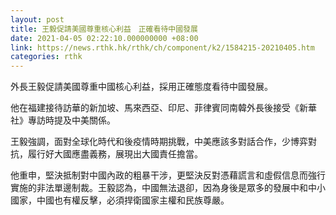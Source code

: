 ```yaml
---
layout: post
title: 王毅促請美國尊重核心利益　正確看待中國發展
date: 2021-04-05 02:22:10.000000000 +08:00
link: https://news.rthk.hk/rthk/ch/component/k2/1584215-20210405.htm
categories: rthk
---
```


外長王毅促請美國尊重中國核心利益，採用正確態度看待中國發展。

他在福建接待訪華的新加坡、馬來西亞、印尼、菲律賓同南韓外長後接受《新華社》專訪時提及中美關係。

王毅強調，面對全球化時代和後疫情時期挑戰，中美應該多對話合作，少博弈對抗，履行好大國應盡義務，展現出大國責任擔當。

他重申，堅決抵制對中國內政的粗暴干涉，更堅決反對憑藉謊言和虛假信息而強行實施的非法單邊制裁。王毅認為，中國無法退卻，因為身後是眾多的發展中和中小國家，中國也有權反擊，必須捍衛國家主權和民族尊嚴。
